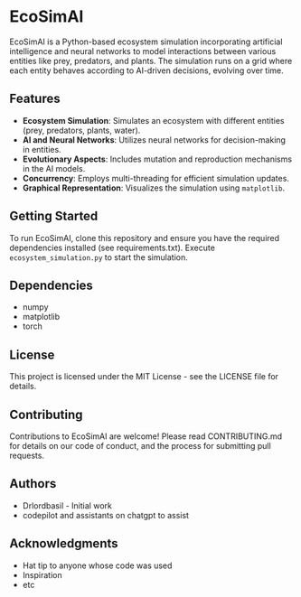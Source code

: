 # EcoSimAI

EcoSimAI is a Python-based ecosystem simulation incorporating artificial intelligence and neural networks to model interactions between various entities like prey, predators, and plants. The simulation runs on a grid where each entity behaves according to AI-driven decisions, evolving over time.

## Features
- **Ecosystem Simulation**: Simulates an ecosystem with different entities (prey, predators, plants, water).
- **AI and Neural Networks**: Utilizes neural networks for decision-making in entities.
- **Evolutionary Aspects**: Includes mutation and reproduction mechanisms in the AI models.
- **Concurrency**: Employs multi-threading for efficient simulation updates.
- **Graphical Representation**: Visualizes the simulation using `matplotlib`.

## Getting Started
To run EcoSimAI, clone this repository and ensure you have the required dependencies installed (see requirements.txt). Execute `ecosystem_simulation.py` to start the simulation.

## Dependencies
- numpy
- matplotlib
- torch

## License
This project is licensed under the MIT License - see the LICENSE file for details.

## Contributing
Contributions to EcoSimAI are welcome! Please read CONTRIBUTING.md for details on our code of conduct, and the process for submitting pull requests.

## Authors
- Drlordbasil - Initial work
- codepilot and assistants on chatgpt to assist
## Acknowledgments
- Hat tip to anyone whose code was used
- Inspiration
- etc
